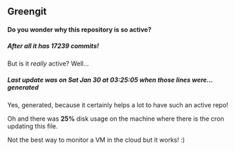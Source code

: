 ## Greengit

#### Do you wonder why this repository is so active?

##### After all it has 17239 commits!

But is it *really* active? Well...

##### Last update was on Sat Jan 30 at 03:25:05 when those lines were... generated

Yes, generated, because it certainly helps a lot to have such an active repo!

Oh and there was **25%** disk usage on the machine
where there is the cron updating this file.

Not the best way to monitor a VM in the cloud but it works! :)

